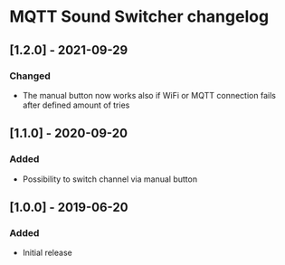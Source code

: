 # MQTT Sound Switcher changelog

## [1.2.0] - 2021-09-29

### Changed
- The manual button now works also if WiFi or MQTT connection fails after defined amount of tries

## [1.1.0] - 2020-09-20

### Added
- Possibility to switch channel via manual button

## [1.0.0] - 2019-06-20

### Added
- Initial release

